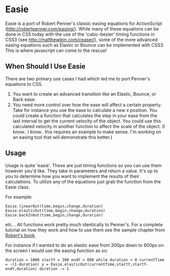 # Easie

Easie is a port of Robert Penner's classic easing equations for ActionScript (http://robertpenner.com/easing/). While many of these equations can be done in CSS today with the use of the 'cubic-bezier' timing functions in CSS3 (see http://matthewlein.com/ceaser/), some of the more advanced easing equations such as Elastic or Bounce can be implemented with CSS3. This is where javascript can come to the rescue!

## When Should I Use Easie

There are two primary use cases I had which led me to port Penner's equations to CSS.

1. You want to create an advanced transition like an Elastic, Bounce, or Back ease.
2. You need more control over how the ease will affect a certain property. Take for instance you use the ease to calculate a new x position. You could create a function that calculates the step in your ease from the last interval to get the current velocity of the object. You could use this calculated velocity in another function to affect the scale of the object. (I know.. I know.. this requires an example to make sense. I'm working on an easing tool that will demonstrate this better.)

## Usage

Usage is quite 'easie'. These are just timing functions so you can use them however you'd like. They take in parameters and return a value. It's up to you to determine how you want to implement the results of their calculations. To utilize any of the equations just grab the function from the Easie class.

For example:

`Easie.linearOut(time,begin,change,duration)
Easie.elasticOut(time,begin,change,duration)
Easie.backInOut(time,begin,change,duration)`

etc... All functions work pretty much identically to Penner's. For a complete tutorial on how they work and how to use them see the sample chapter from [Robert's book](http://robertpenner.com/easing/penner_chapter7_tweening.pdf "The Chapter From Robert Penner's Book on Easing Equations").

 For instance if I wanted to do an elastic ease from 300px down to 600px on the screen I would use the easing function as so:

`duration = 1000
startY = 300
endY = 600
while duration > 0
   currentTime = -(1-duration)
   y = Easie.elasticOut(currentTime,startY,startY-endY,duration)
   duration -= 1
`
